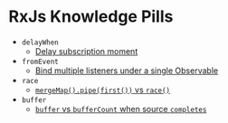 # RxJs Knowledge Pills

* `delayWhen`
  * [Delay subscription moment](https://twitter.com/anduser96/status/1237841984418508800?s=20)
* `fromEvent`
  * [Bind multiple listeners under a single Observable](https://twitter.com/anduser96/status/1243998828233216000?s=20)
* `race`
  * [`mergeMap().pipe(first())` vs `race()`](https://twitter.com/anduser96/status/1244655760879091714?s=20)
* `buffer`
  * [`buffer` vs `bufferCount` when source `completes`](https://twitter.com/anduser96/status/1246068466961940481?s=20)
